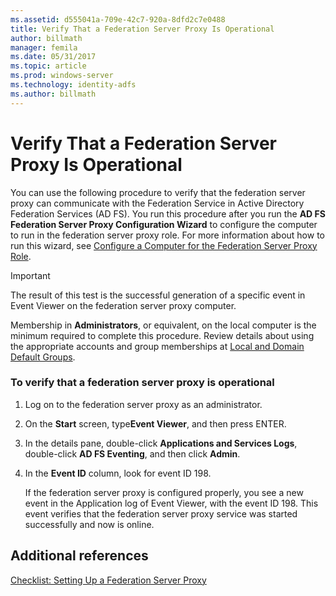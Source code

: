 ```yaml
---
ms.assetid: d555041a-709e-42c7-920a-8dfd2c7e0488
title: Verify That a Federation Server Proxy Is Operational
author: billmath
manager: femila
ms.date: 05/31/2017
ms.topic: article
ms.prod: windows-server
ms.technology: identity-adfs
ms.author: billmath
---
```



# Verify That a Federation Server Proxy Is Operational


You can use the following procedure to verify that the federation server proxy can communicate with the Federation Service in Active Directory Federation Services \(AD FS\). You run this procedure after you run the **AD FS Federation Server Proxy Configuration Wizard** to configure the computer to run in the federation server proxy role. For more information about how to run this wizard, see [Configure a Computer for the Federation Server Proxy Role](Configure-a-Computer-for-the-Federation-Server-Proxy-Role.md).  
  
> [!IMPORTANT]  
> The result of this test is the successful generation of a specific event in Event Viewer on the federation server proxy computer.  
  
Membership in **Administrators**, or equivalent, on the local computer is the minimum required to complete this procedure.  Review details about using the appropriate accounts and group memberships at [Local and Domain Default Groups](https://go.microsoft.com/fwlink/?LinkId=83477).   
  
### To verify that a federation server proxy is operational  
  
1.  Log on to the federation server proxy as an administrator.  
  
2.  On the **Start** screen, type**Event Viewer**, and then press ENTER.  
  
3.  In the details pane, double\-click **Applications and Services Logs**, double\-click **AD FS Eventing**, and then click **Admin**.  
  
4.  In the **Event ID** column, look for event ID 198.  
  
    If the federation server proxy is configured properly, you see a new event in the Application log of Event Viewer, with the event ID 198. This event verifies that the federation server proxy service was started successfully and now is online.  
  
## Additional references  
[Checklist: Setting Up a Federation Server Proxy](Checklist--Setting-Up-a-Federation-Server-Proxy.md)  
  

